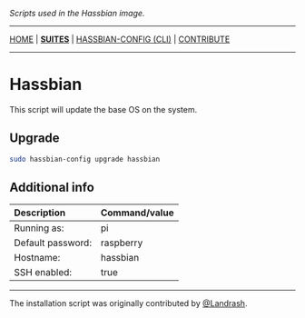 _Scripts used in the Hassbian image._

***

[HOME](/) | [**SUITES**](/suites) | [HASSBIAN-CONFIG (CLI)](/cli) | [CONTRIBUTE](/contribute)

***

# Hassbian

This script will update the base OS on the system.

## Upgrade

```bash
sudo hassbian-config upgrade hassbian
```

## Additional info

Description | Command/value
:--- | :---
Running as: | pi
Default password: | raspberry
Hostname: | hassbian
SSH enabled: | true

***

The installation script was originally contributed by [@Landrash][landrash].  

<!--- Links --->
[landrash]: https://github.com/landrash
